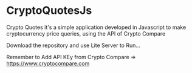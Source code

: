 # CryptoQuotesJs
Crypto Quotes it's a simple application developed in Javascript to make cryptocurrency price queries, using the API of Crypto Compare

Download the repository and use Lite Server to Run...

Remember to Add API KEy from Crypto Compare => https://www.cryptocompare.com
